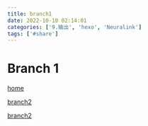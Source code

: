 ```yaml
---
title: branch1
date: 2022-10-10 02:14:01
categories: ['9.输出', 'hexo', 'Neuralink']
tags: ['#share']
---
```


# Branch 1

[home](1178.md)

[branch2](1177.md)

[branch2](1180.md)
